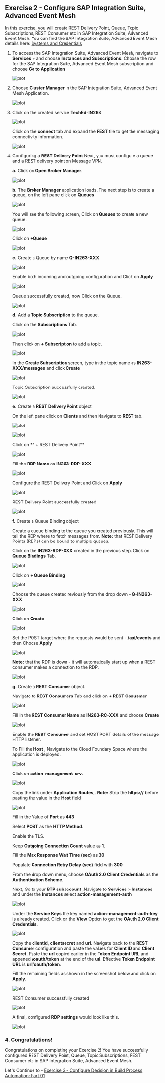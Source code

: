 ## Exercise 2 - Configure SAP Integration Suite, Advanced Event Mesh 

In this exercise, you will create REST Delivery Point, Queue, Topic Subscriptions, REST Consumer etc in SAP Integration Suite, Advanced Event Mesh. You can find the SAP Integration Suite, Advanced Event Mesh details here: [Systems and Credentials](../ex0/README.md/#4-systems-annd-credentials)


 1. To access the SAP Integration Suite, Advanced Event Mesh, navigate to **Services** > and choose **Instances and Subscriptions**.
    Choose the row for the SAP Integration Suite, Advanced Event Mesh subscription and choose **Go to Application**

    ![plot](./images/access-aem.png)

2. Choose **Cluster Manager** in the SAP Integration Suite, Advanced Event Mesh Application. 

    ![plot](./images/aem-application.png)



4. Click on the created service **TechEd-IN263**

    ![plot](./images/aem-1.png)

    Click on the **connect** tab and expand the **REST** tile to get the messaging connectivity information.

    ![plot](./images/aem-2.png)

5. Configuring a **REST Delivery Point**
     Next, you must configure a queue and a REST delivery point on Message VPN.

     **a.** Click on **Open Broker Manager**.

     ![plot](./images/open-broker-manager.png)

     **b.** The **Broker Manager** application loads. The next step is to create a queue, on the left pane click on **Queues**  

     ![plot](./images/aem-3.png)

     You will see the following screen, Click on **Queues** to create a new queue.

     ![plot](./images/aem-4.png)

     Click on **+Queue** 

     ![plot](./images/aem-5.png)

     **c.** Create a Queue by name **Q-IN263-XXX**

     ![plot](./images/aem-6.png)

     Enable both incoming and outgoing configuration and Click on **Apply**

     ![plot](./images/aem-7.png)    

     Queue successfully created, now Click on the Queue. 

     ![plot](./images/aem-8.png)    

     **d.** Add a **Topic Subscription** to the queue.

     Click on the **Subscriptions** Tab.

     ![plot](./images/aem-9.png)

     Then click on **+ Subscription** to add a topic.

     ![plot](./images/aem-10.png)

     In the **Create Subscription** screen, type in the topic name as **IN263-XXX/messages** and click **Create**

     ![plot](./images/aem-11.png)    

     Topic Subscription successfully created. 

     ![plot](./images/aem-12.png)

     **e.** Create a **REST Delivery Point** object

     On the left pane click on **Clients** and then Navigate to **REST** tab.

     ![plot](./images/aem-13.png)
    
     ![plot](./images/aem-14.png)

     Click on ** + REST Delivery Point** 

     ![plot](./images/aem-15.png)

     Fill the **RDP Name** as **IN263-RDP-XXX**
    
     ![plot](./images/aem-16.png)
    
     Configure the REST Delivery Point and Click on **Apply**

     ![plot](./images/aem-17.png)  

     REST Delivery Point successfully created
     
     ![plot](./images/aem-18.png)  

     **f.**  Create a Queue Binding object

     Create a queue binding to the queue you created previously. This will tell the RDP where to fetch messages from. **Note:** that REST Delivery Points (RDPs) can be bound to multiple queues.

     Click on the **IN263-RDP-XXX** created in the previous step. Click on **Queue Bindings** Tab.

     ![plot](./images/aem-19.png)

     Click on **+ Queue Binding**

     ![plot](./images/aem-20.png)

     Choose the queue created reviously from the drop down - **Q-IN263-XXX**

     ![plot](./images/aem-21.png)

     Click on **Create**

     ![plot](./images/aem-22.png)

     Set the POST target where the requests would be sent - **/api/events** and then Choose **Apply**

     ![plot](./images/aem-23.png)

     **Note:** that the RDP is down - it will automatically start up when a REST consumer makes a connection to the RDP.

     ![plot](./images/aem-24.png)

     **g.** Create a **REST Consumer** object.

     Navigate to **REST Consumers** Tab and click on **+ REST Conusmer**

     ![plot](./images/aem-25.png)

     Fill in the **REST Consumer Name** as **IN263-RC-XXX** and choose **Create**

     ![plot](./images/aem-26.png)

     Enable the **REST Consumer** and set HOST:PORT details of the message HTTP listener. 

     To Fill the **Host** , Navigate to the Cloud Foundary Space where the application is deployed.

     ![plot](./images/aem-27.png)

     Click on **action-management-srv**.

     ![plot](./images/aem-28.png)

     Copy the link under **Application Routes**,. **Note:** Strip the **https://** before pasting the value in the **Host** field

     ![plot](./images/aem-29.png)

     Fill in the Value of **Port** as **443**

     Select **POST** as the **HTTP Method**.

     Enable the TLS.

     Keep **Outgoing Connection Count** value as **1**.

     Fill the **Max Response Wait Time (sec)** as **30**

     Populate **Connection Retry Delay (sec)** field with **300**

     From the drop down menu, choose **OAuth 2.0 Client Credentials** as the **Authentication Scheme**.

     Next, Go to your **BTP subaccount** ,Navigate to **Services** > **Instances** and under the **Instances** select **action-management-auth**.

     ![plot](./images/aem-30.png)

     Under the **Service Keys** the key named **action-management-auth-key** is already created. Click on the **View** Option to get the **OAuth 2.0 Client Credentials**.  

     ![plot](./images/aem-31.png)

     Copy the **clientid**, **clientsecret** and **url**. Navigate back to the **REST Consumer** configuration and paste the values for **Client ID** and **Client Secret**. Paste the **url** copied earlier in the **Token Endpoint URL** and appened **/oauth/token** at the end of the **url**. 
     Effective **Token Endpoint URL** is **url/oauth/token**.

     Fill the remaining fields as shown in the screenshot below and click on **Apply**.

     ![plot](./images/aem-33.png)  

     REST Consumer successfully created

     ![plot](./images/aem-34.png)  

     A final, configured **RDP settings** would look like this.

     ![plot](./images/aem-35.png)

### 4. Congratulations!

Congratulations on completing your Exercise 2! You have successfully configured REST Delivery Point, Queue, Topic Subscriptions, REST Consumer etc in SAP Integration Suite, Advanced Event Mesh.

Let's Continue to - [Exercise 3 - Configure Decision in Build Process Automation: Part 01](../ex3/README.md)